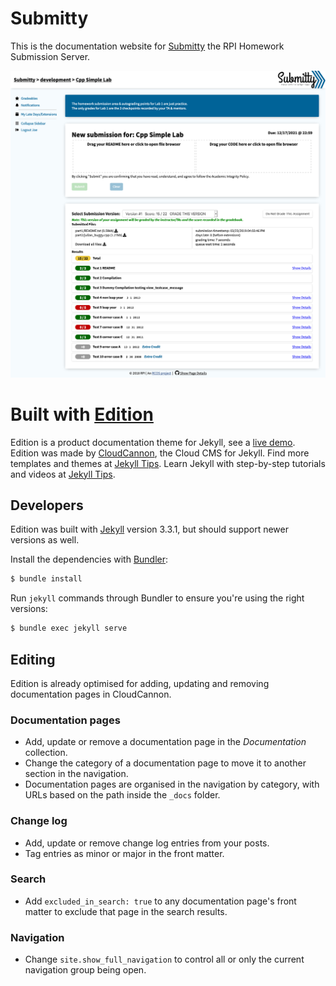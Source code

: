 # Submitty

This is the documentation website for [Submitty](http://submitty.org) the RPI Homework Submission Server.

![Submitty screenshot](images/Submission_Result_Buggy.png)

# Built with [Edition](https://github.com/CloudCannon/edition-jekyll-template)

Edition is a product documentation theme for Jekyll, see a [live demo](https://long-pig.cloudvent.net/).
Edition was made by [CloudCannon](http://cloudcannon.com/), the Cloud CMS for Jekyll.
Find more templates and themes at [Jekyll Tips](http://jekyll.tips/templates/).
Learn Jekyll with step-by-step tutorials and videos at [Jekyll Tips](http://jekyll.tips/).

## Developers

Edition was built with [Jekyll](http://jekyllrb.com/) version 3.3.1, but should support newer versions as well.

Install the dependencies with [Bundler](http://bundler.io/):

~~~bash
$ bundle install
~~~

Run `jekyll` commands through Bundler to ensure you're using the right versions:

~~~bash
$ bundle exec jekyll serve
~~~

## Editing

Edition is already optimised for adding, updating and removing documentation pages in CloudCannon.

### Documentation pages

* Add, update or remove a documentation page in the *Documentation* collection.
* Change the category of a documentation page to move it to another section in the navigation.
* Documentation pages are organised in the navigation by category, with URLs based on the path inside the `_docs` folder.

### Change log

* Add, update or remove change log entries from your posts.
* Tag entries as minor or major in the front matter.

### Search

* Add `excluded_in_search: true` to any documentation page's front matter to exclude that page in the search results.

### Navigation

* Change `site.show_full_navigation` to control all or only the current navigation group being open.
